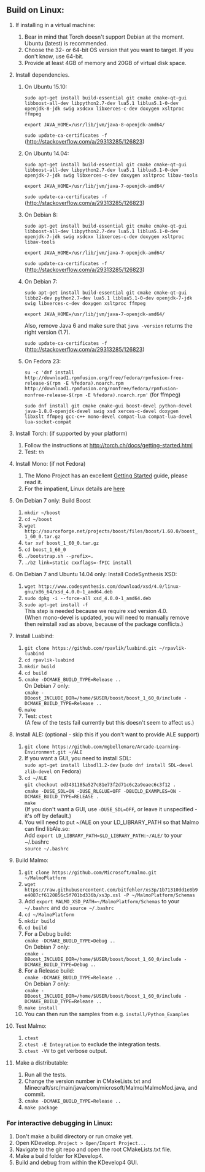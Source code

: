 ## Build on Linux: ##

1. If installing in a virtual machine:
    1. Bear in mind that Torch doesn't support Debian at the moment. Ubuntu (latest) is recommended.
    2. Choose the 32- or 64-bit OS version that you want to target. If you don't know, use 64-bit.
    3. Provide at least 4GB of memory and 20GB of virtual disk space.

2. Install dependencies.
    1. On Ubuntu 15.10:  
    
         `sudo apt-get install build-essential git cmake cmake-qt-gui libboost-all-dev libpython2.7-dev lua5.1 liblua5.1-0-dev openjdk-8-jdk swig xsdcxx libxerces-c-dev doxygen xsltproc ffmpeg`  
         
         `export JAVA_HOME=/usr/lib/jvm/java-8-openjdk-amd64/`  
         
         `sudo update-ca-certificates -f` (http://stackoverflow.com/a/29313285/126823)
         
    2. On Ubuntu 14.04:  
    
         `sudo apt-get install build-essential git cmake cmake-qt-gui libboost-all-dev libpython2.7-dev lua5.1 liblua5.1-0-dev openjdk-7-jdk swig libxerces-c-dev doxygen xsltproc libav-tools`  
         
         `export JAVA_HOME=/usr/lib/jvm/java-7-openjdk-amd64/`  
         
         `sudo update-ca-certificates -f` (http://stackoverflow.com/a/29313285/126823)
         
    3. On Debian 8:  
    
         `sudo apt-get install build-essential git cmake cmake-qt-gui libboost-all-dev libpython2.7-dev lua5.1 liblua5.1-0-dev openjdk-7-jdk swig xsdcxx libxerces-c-dev doxygen xsltproc libav-tools`  
         
         `export JAVA_HOME=/usr/lib/jvm/java-7-openjdk-amd64/`  
         
         `sudo update-ca-certificates -f` (http://stackoverflow.com/a/29313285/126823)
         
    4. On Debian 7:  
    
         `sudo apt-get install build-essential git cmake cmake-qt-gui libbz2-dev python2.7-dev lua5.1 liblua5.1-0-dev openjdk-7-jdk swig libxerces-c-dev doxygen xsltproc ffmpeg`  
         
         `export JAVA_HOME=/usr/lib/jvm/java-7-openjdk-amd64/`  
         
         Also, remove Java 6 and make sure that `java -version` returns the right version (1.7).  
         
         `sudo update-ca-certificates -f` (http://stackoverflow.com/a/29313285/126823)

    5. On Fedora 23:  

        `su -c 'dnf install http://download1.rpmfusion.org/free/fedora/rpmfusion-free-release-$(rpm -E %fedora).noarch.rpm http://download1.rpmfusion.org/nonfree/fedora/rpmfusion-nonfree-release-$(rpm -E %fedora).noarch.rpm'` (for ffmpeg)  

        `sudo dnf install git cmake cmake-gui boost-devel python-devel java-1.8.0-openjdk-devel swig xsd xerces-c-devel doxygen libxslt ffmpeg gcc-c++ mono-devel compat-lua compat-lua-devel lua-socket-compat`

4. Install Torch: (if supported by your platform)
    1. Follow the instructions at http://torch.ch/docs/getting-started.html
    2. Test: `th`

5. Install Mono: (if not Fedora)
    1. The Mono Project has an excellent [Getting Started](http://www.mono-project.com/docs/) guide, please read it.
    2. For the impatient, Linux details are [here](http://www.mono-project.com/docs/getting-started/install/linux/)
    
6. On Debian 7 only: Build Boost
    1. `mkdir ~/boost`
    2. `cd ~/boost`
    3. `wget http://sourceforge.net/projects/boost/files/boost/1.60.0/boost_1_60_0.tar.gz`
    4. `tar xvf boost_1_60_0.tar.gz`
    5. `cd boost_1_60_0`
    6. `./bootstrap.sh --prefix=.`
    7. `./b2 link=static cxxflags=-fPIC install`

7. On Debian 7 and Ubuntu 14.04 only: Install CodeSynthesis XSD:
    1. `wget http://www.codesynthesis.com/download/xsd/4.0/linux-gnu/x86_64/xsd_4.0.0-1_amd64.deb`
    2. `sudo dpkg -i --force-all xsd_4.0.0-1_amd64.deb`  
    3. `sudo apt-get install -f`  
       This step is needed because we require xsd version 4.0.  
       (When mono-devel is updated, you will need to manually remove then reinstall xsd as above, because of the package conflicts.)
     
8. Install Luabind:
    1. `git clone https://github.com/rpavlik/luabind.git ~/rpavlik-luabind`
    2. `cd rpavlik-luabind`
    3. `mkdir build`
    4. `cd build`
    5. `cmake -DCMAKE_BUILD_TYPE=Release ..`  
       On Debian 7 only:  
       `cmake -DBoost_INCLUDE_DIR=/home/$USER/boost/boost_1_60_0/include -DCMAKE_BUILD_TYPE=Release ..`
    6. `make`
    7. Test: `ctest`  
       (A few of the tests fail currently but this doesn't seem to affect us.)

9. Install ALE: (optional - skip this if you don't want to provide ALE support)
    1. `git clone https://github.com/mgbellemare/Arcade-Learning-Environment.git ~/ALE`
    2. If you want a GUI, you need to install SDL:  
       `sudo apt-get install libsdl1.2-dev` (`sudo dnf install SDL-devel zlib-devel` on Fedora)
    3. `cd ~/ALE`  
       `git checkout ed3431185a527c81e73f2d71c6c2a9eaec6c3f12 .`  
       `cmake -DUSE_SDL=ON -DUSE_RLGLUE=OFF -DBUILD_EXAMPLES=ON -DCMAKE_BUILD_TYPE=RELEASE .`  
       `make`  
       (If you don't want a GUI, use `-DUSE_SDL=OFF`, or leave it unspecified - it's off by default.)
    4. You will need to put ~/ALE on your LD_LIBRARY_PATH so that Malmo can find libAle.so:  
       Add `export LD_LIBRARY_PATH=$LD_LIBRARY_PATH:~/ALE/` to your ~/.bashrc  
      `source ~/.bashrc`
       
10. Build Malmo:
    1. `git clone https://github.com/Microsoft/malmo.git ~/MalmoPlatform`
    2. `wget https://raw.githubusercontent.com/bitfehler/xs3p/1b71310dd1e8b9e4087cf6120856c5f701bd336b/xs3p.xsl -P ~/MalmoPlatform/Schemas`
    3. Add `export MALMO_XSD_PATH=~/MalmoPlatform/Schemas` to your `~/.bashrc` and do `source ~/.bashrc`
    4. `cd ~/MalmoPlatform`
    5. `mkdir build`
    6. `cd build`
    7. For a Debug build:  
       `cmake -DCMAKE_BUILD_TYPE=Debug ..`  
       On Debian 7 only:  
       `cmake -DBoost_INCLUDE_DIR=/home/$USER/boost/boost_1_60_0/include -DCMAKE_BUILD_TYPE=Debug ..`
    8. For a Release build:  
       `cmake -DCMAKE_BUILD_TYPE=Release ..`  
       On Debian 7 only:  
       `cmake -DBoost_INCLUDE_DIR=/home/$USER/boost/boost_1_60_0/include -DCMAKE_BUILD_TYPE=Release ..`
    9. `make install`
    10. You can then run the samples from e.g. `install/Python_Examples`

10. Test Malmo:
    1. `ctest`
    2. `ctest -E Integration` to exclude the integration tests.
    3. `ctest -VV` to get verbose output.

11. Make a distributable:
    1. Run all the tests.
    2. Change the version number in CMakeLists.txt and Minecraft/src/main/java/com/microsoft/Malmo/MalmoMod.java, and commit.
    3. `cmake -DCMAKE_BUILD_TYPE=Release ..`
    4. `make package`

### For interactive debugging in Linux: ###

1. Don't make a build directory or run cmake yet.
2. Open KDevelop. `Project > Open/Import Project...`
3. Navigate to the git repo and open the root CMakeLists.txt file.
4. Make a build folder for KDevelop4.
5. Build and debug from within the KDevelop4 GUI.

